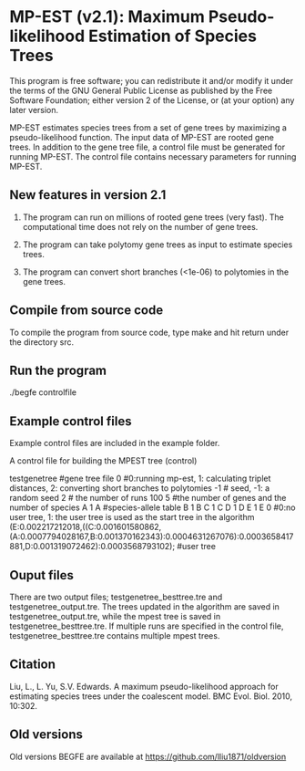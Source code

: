 # MP-EST (v2.1): Maximum Pseudo-likelihood Estimation of Species Trees
This program is free software; you can redistribute it and/or modify it under the terms of the GNU General Public License as published by the Free Software Foundation; either version 2 of the License, or (at your option) any later version.

MP-EST estimates species trees from a set of gene trees by maximizing a pseudo-likelihood function. The input data of MP-EST are rooted gene trees. In addition to the gene tree file, a control file must be generated for running MP-EST. The control file contains necessary parameters for running MP-EST.

## New features in version 2.1

1. The program can run on millions of rooted gene trees (very fast). The computational time does not rely on the number of gene trees.

2. The program can take polytomy gene trees as input to estimate species trees.

3. The program can convert short branches (<1e-06) to polytomies in the gene trees.


## Compile from source code
To compile the program from source code, type make and hit return under the directory src.

## Run the program
./begfe controlfile

## Example control files
Example control files are included in the example folder. 

A control file for building the MPEST tree (control)

testgenetree #gene tree file
0   #0:running mp-est, 1: calculating triplet distances, 2: converting short branches to polytomies
-1  # seed, -1: a random seed
2   # the number of runs
100 5 #the number of genes and the number of species
A 1 A #species-allele table
B 1 B
C 1 C
D 1 D
E 1 E
0 #0:no user tree, 1: the user tree is used as the start tree in the algorithm
(E:0.002217212018,((C:0.001601580862,(A:0.0007794028167,B:0.001370162343):0.0004631267076):0.0003658417881,D:0.001319072462):0.0003568793102); #user tree


## Ouput files
There are two output files; testgenetree_besttree.tre and testgenetree_output.tre. The trees updated in the algorithm are saved in testgenetree_output.tre, while the mpest tree is saved in testgenetree_besttree.tre. If multiple runs are specified in the control file, testgenetree_besttree.tre contains multiple mpest trees.


## Citation
Liu, L., L. Yu, S.V. Edwards. A maximum pseudo-likelihood approach for estimating species trees under the coalescent model. BMC Evol. Biol. 2010, 10:302.


## Old versions
Old versions BEGFE are available at https://github.com/lliu1871/oldversion
